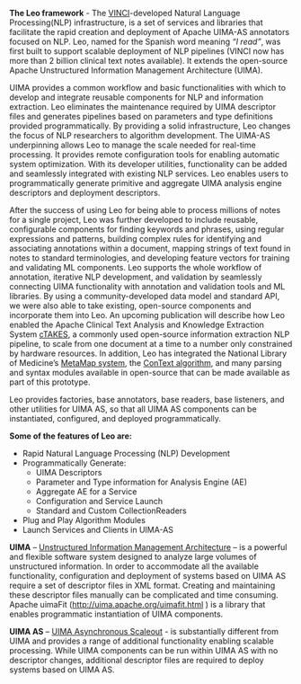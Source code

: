 
**The Leo framework** - The [VINCI](http://www.hsrd.research.va.gov/for_researchers/vinci/)-developed Natural Language Processing(NLP) infrastructure, is a set of services and libraries that facilitate the rapid creation and deployment of Apache UIMA-AS annotators focused on NLP. Leo, named for the Spanish word meaning *“I read”*, was first built to support scalable deployment of NLP pipelines (VINCI now has more than 2 billion clinical text notes available). It extends the open-source Apache Unstructured Information Management Architecture (UIMA). 

UIMA provides a common workflow and basic functionalities with which to develop and integrate reusable components for NLP and information extraction. Leo eliminates the maintenance required by UIMA descriptor files and generates pipelines based on parameters and type definitions provided programmatically. By providing a solid infrastructure, Leo changes the focus of NLP researchers to algorithm development. The UIMA-AS underpinning allows Leo to manage the scale needed for real-time processing. It provides remote configuration tools for enabling automatic system optimization. With its developer utilities, functionality can be added and seamlessly integrated with existing NLP services. Leo enables users to programmatically generate primitive and aggregate UIMA analysis engine descriptors and deployment descriptors.

After the success of using Leo for being able to process millions of notes for a single project, Leo was further developed to include reusable, configurable components for finding keywords and phrases, using regular expressions and patterns, building complex rules for identifying and associating annotations within a document, mapping strings of text found in notes to standard terminologies, and developing feature vectors for training and validating ML components. Leo supports the whole workflow of annotation, iterative NLP development, and validation by seamlessly connecting UIMA functionality with annotation and validation tools and ML libraries. By using a community-developed data model and standard API, we were also able to take existing, open-source components and incorporate them into Leo. An upcoming publication will describe how Leo enabled the Apache Clinical Text Analysis and Knowledge Extraction System [cTAKES](https://ctakes.apache.org), a commonly used open-source information extraction NLP pipeline, to scale from one document at a time to a number only constrained by hardware resources. In addition, Leo has integrated the National Library of Medicine’s [MetaMap system](http://metamap.nlm.nih.gov), the [ConText algorithm](http://orbit.nlm.nih.gov/resource/context), and many parsing and syntax modules available in open-source that can be made available as part of this prototype.

Leo provides factories, base annotators, base readers, base listeners, and other utilities for UIMA AS, so that all UIMA AS components can be instantiated, configured, and deployed programmatically.

**Some of the features of Leo are:**

*  Rapid Natural Language Processing (NLP) Development
*  Programmatically Generate:
    *  UIMA Descriptors
    *  Parameter and Type information for Analysis Engine (AE)
    *  Aggregate AE for a Service
    *  Configuration and Service Launch
    *  Standard and Custom CollectionReaders
*  Plug and Play Algorithm Modules
*  Launch Services and Clients in UIMA-AS

**UIMA** – [Unstructured Information Management Architecture](http://uima.apache.org/index.html ) – is a powerful and flexible software system designed to analyze large volumes of unstructured information. In order to accommodate all the available functionality, configuration and deployment of systems based on UIMA AS require a set of descriptor files in XML format. Creating and maintaining these descriptor files manually can be complicated and time consuming.   Apache uimaFit (http://uima.apache.org/uimafit.html ) is a library that enables programmatic instantiation of UIMA components.  

**UIMA AS** – [UIMA Asynchronous Scaleout]( http://uima.apache.org/doc-uimaas-what.html ) - is substantially different from UIMA and provides a range of additional functionality enabling scalable processing. While UIMA components can be run within UIMA AS with no descriptor changes, additional descriptor files are required to deploy systems based on UIMA AS.  














